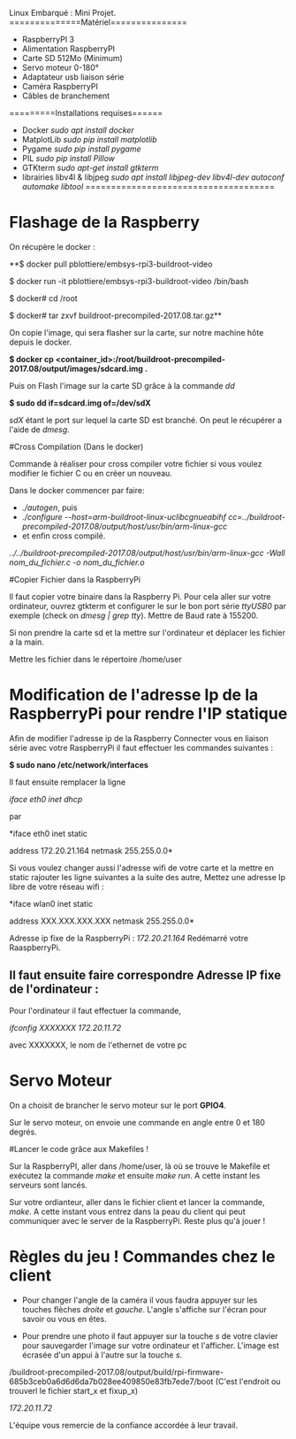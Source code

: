 Linux Embarqué : Mini Projet.
==============Matériel===============
* RaspberryPI 3
* Alimentation RaspberryPI
* Carte SD 512Mo (Minimum)
* Servo moteur 0-180°
* Adaptateur usb liaison série
* Caméra RaspberryPI
* Câbles de branchement

=========Installations requises======
* Docker      *sudo apt install docker*
* MatplotLib  *sudo pip install matplotlib*
* Pygame      *sudo pip install pygame*
* PIL         *sudo pip install Pillow*
* GTKterm     *sudo apt-get install gtkterm*
* librairies libv4l & libjpeg *sudo apt install libjpeg-dev libv4l-dev autoconf automake libtool*
=====================================

# Flashage de la Raspberry

On récupère le docker :

**$ docker pull pblottiere/embsys-rpi3-buildroot-video

$ docker run -it pblottiere/embsys-rpi3-buildroot-video /bin/bash

$ docker# cd /root

$ docker# tar zxvf buildroot-precompiled-2017.08.tar.gz**

On copie l'image, qui sera flasher sur la carte, sur notre machine hôte depuis le docker.

**$ docker cp <container_id>:/root/buildroot-precompiled-2017.08/output/images/sdcard.img .**

Puis on Flash l'image sur la carte SD grâce à la commande _dd_

**$ sudo dd if=sdcard.img of=/dev/sdX**

_sdX_ étant le port sur lequel la carte SD est branché. On peut le récupérer a l'aide de _dmesg_.

#Cross Compilation (Dans le docker)

Commande à réaliser pour cross compiler votre fichier si vous voulez modifier le fichier C ou en créer un nouveau.

Dans le docker commencer par faire:
* _./autogen_, puis
* _./configure --host=arm-buildroot-linux-uclibcgnueabihf cc=../buildroot-precompiled-2017.08/output/host/usr/bin/arm-linux-gcc_
* et enfin cross compilé.

*../../buildroot-precompiled-2017.08/output/host/usr/bin/arm-linux-gcc -Wall nom_du_fichier.c -o nom_du_fichier.o*

#Copier Fichier dans la RaspberryPi

Il faut copier votre binaire dans la Raspberry Pi.
Pour cela aller sur votre ordinateur, ouvrez gtkterm et configurer le sur le bon port série *ttyUSB0* par exemple (check on _dmesg | grep tty_). Mettre de Baud rate à 155200.

Si non prendre la carte sd et la mettre sur l'ordinateur et déplacer les fichier a la main.

Mettre les fichier dans le répertoire /home/user

# Modification de l'adresse Ip de la RaspberryPi pour rendre l'IP statique

Afin de modifier l'adresse ip de la Raspberry
Connecter vous en liaison série avec votre RaspberryPi
il faut effectuer les commandes suivantes :

**$ sudo nano /etc/network/interfaces**

Il faut ensuite remplacer la ligne

*iface eth0 inet dhcp*

par

*iface eth0 inet static

address 172.20.21.164
netmask 255.255.0.0*

Si vous voulez changer aussi l'adresse wifi de votre carte et la mettre en static rajouter les ligne suivantes a la suite des autre, Mettez une adresse Ip libre de votre réseau wifi :

*iface wlan0 inet static

address XXX.XXX.XXX.XXX
netmask 255.255.0.0*


Adresse ip fixe de la RaspberryPi : _172.20.21.164_
Redémarré votre RaaspberryPi.


## Il faut ensuite faire correspondre Adresse IP fixe de l'ordinateur :
Pour l'ordinateur il faut effectuer la commande,

*ifconfig XXXXXXX 172.20.11.72*

 avec XXXXXXX, le nom de l'ethernet de votre pc

# Servo Moteur

On a choisit de brancher le servo moteur sur le port **GPIO4**.

Sur le servo moteur, on envoie une commande en angle entre 0 et 180 degrés.

#Lancer le code grâce aux Makefiles !


Sur la RaspberryPI, aller dans /home/user, là où se trouve le Makefile et exécutez la commande *make* et ensuite *make run*. A cette instant les serveurs sont lancés.

Sur votre ordianteur, aller dans le fichier client et lancer la commande, *make*. A cette instant vous entrez dans la peau du client qui peut communiquer avec le server de la RaspberryPi. Reste plus qu'à jouer !

# Règles du jeu ! Commandes chez le client

* Pour changer l'angle de la caméra il vous faudra appuyer sur les touches flèches *droite* et *gauche*. L'angle s'affiche sur l'écran pour savoir ou vous en êtes.

* Pour prendre une photo il faut appuyer sur la touche *s* de votre clavier pour sauvegarder l'image sur votre ordinateur et l'afficher. L'image est écrasée d'un appui à l'autre sur la touche *s*.






/buildroot-precompiled-2017.08/output/build/rpi-firmware-685b3ceb0a6d6d6da7b028ee409850e83fb7ede7/boot
(C'est l'endroit ou trouverl le fichier start_x et fixup_x)

_172.20.11.72_

L'équipe vous remercie de la confiance accordée à leur travail.
